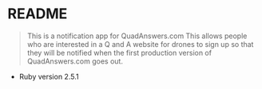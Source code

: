 # README
>This is a notification app for QuadAnswers.com
>This allows people who are interested in a Q and A website for drones to sign up so that
>they will be notified when the first production version of QuadAnswers.com goes out.

* Ruby version
2.5.1

